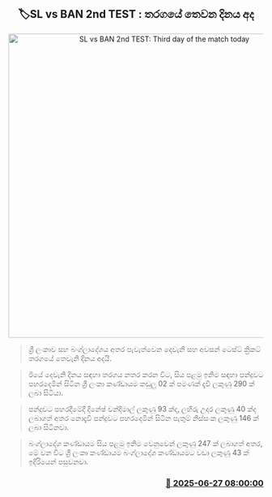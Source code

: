 <p align='center'><b><h2 align='center' title='SL vs BAN 2nd TEST: Third day of the match today'>🏷SL vs BAN 2nd TEST : තරගයේ තෙවන දිනය අද</h2></b></p>
<p align='center'><img src='https://helakuru.sgp1.cdn.digitaloceanspaces.com/esana/images/lib/sl-vs-ban-1st-test-new.jpg' width='600' alt='SL vs BAN 2nd TEST: Third day of the match today'></p>

> ශ්‍රී ලංකාව සහ බංග්ලාදේශය අතර පැවැත්වෙන දෙවැනි සහ අවසන් ටෙස්ට් ක්‍රිකට් තරගයේ තෙවැනි දිනය අදයි.

> ඊයේ දෙවැනි දිනය සඳහා තරගය නතර කරන විට, සිය පළමු ඉනිම සඳහා පන්දුවට පහරදෙමින් සිටින ශ්‍රී ලංකා කණ්ඩායම කඩුලු 02 ක් පමණක් දැවී ලකුණු 290 ක් ලබා සිටියා.

> පන්දුවට පහරදීමේදී දිනේෂ් චන්දිමාල් ලකුණු 93 ක්ද, ලහිරු උදාර ලකුණු 40 ක්ද ලබාගත් අතර නොදැවී පන්දුවට පහරදෙමින් සිටින පැතුම් නිස්සංක ලකුණු 146 ක් ලබා සිටිනවා.

> බංග්ලාදේශ කණ්ඩායම සිය පළමු ඉනිම වෙනුවෙන් ලකුණු 247 ක් ලබාගත් අතර, මේ වන විට ශ්‍රී ලංකා කණ්ඩායම බංග්ලාදේශ කණ්ඩායමට වඩා ලකුණු 43 ක් ඉදිරියෙන් පසුවනවා.



<h3 align='right'><a href='https://www.helakuru.lk/esana/p/111392/'>📅 2025-06-27 08:00:00</a></h3>
